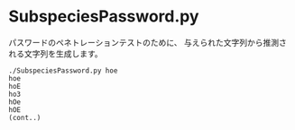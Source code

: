 SubspeciesPassword.py
=========================

パスワードのペネトレーションテストのために、
与えられた文字列から推測される文字列を生成します。

```text
./SubspeciesPassword.py hoe
hoe
hoE
ho3
hOe
hOE
(cont..)
```

